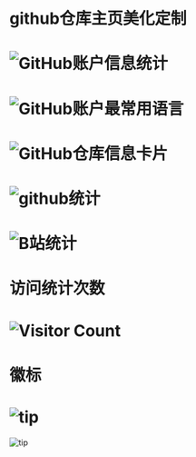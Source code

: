 # github仓库主页美化定制
# ![GitHub账户信息统计](https://github-stats.ubrong.com/api?username=Marcus-cs&show_icons=true&theme=tokyonight) 
# ![GitHub账户最常用语言](https://github-stats.ubrong.com/api/top-langs/?username=Marcus-cs&layout=compact&theme=tokyonight)
# ![GitHub仓库信息卡片](https://github-stats.ubrong.com/api/pin/?username=Marcus-cs&repo=profile&theme=dark) 
# ![github统计](https://stats.justsong.cn/api/github?username=Marcus-cs&theme=dark&lang=zh-CN) 
# ![B站统计](https://stats.justsong.cn/api/bilibili/?id=306629931&theme=dark) 
# 访问统计次数
# ![Visitor Count](https://profile-counter.glitch.me/{Marcus-cs}/count.svg)
# 徽标
# ![tip](https://badgen.net/badge/php/8.1/orange?icon=php)
![tip](https://badgen.net/badge/python/3.1.6/green?icon=packagephobia) 

